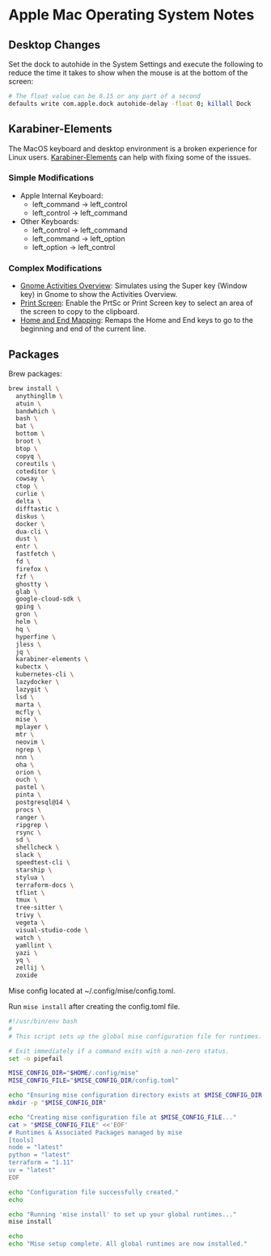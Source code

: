# Apple Mac Operating System Notes

## Desktop Changes

Set the dock to autohide in the System Settings and execute the following to reduce the time it takes to show when the mouse is at the bottom of the screen:

```sh
# The float value can be 0.15 or any part of a second
defaults write com.apple.dock autohide-delay -float 0; killall Dock
```

## Karabiner-Elements

The MacOS keyboard and desktop environment is a broken experience for Linux users. [Karabiner-Elements](https://karabiner-elements.pqrs.org/) can help with fixing some of the issues.

### Simple Modifications

- Apple Internal Keyboard:
  - left_command -> left_control
  - left_control -> left_command
- Other Keyboards:
  - left_control -> left_command
  - left_command -> left_option
  - left_option -> left_control

### Complex Modifications

- [Gnome Activities Overview](gnome-activities-overview.json): Simulates using the Super key (Window key) in Gnome to show the Activities Overview.
- [Print Screen](print-screen.json): Enable the PrtSc or Print Screen key to select an area of the screen to copy to the clipboard.
- [Home and End Mapping](home-and-end.json): Remaps the Home and End keys to go to the beginning and end of the current line.

## Packages

Brew packages:

```bash
brew install \
  anythingllm \
  atuin \
  bandwhich \
  bash \
  bat \
  bottom \
  broot \
  btop \
  copyq \
  coreutils \
  coteditor \
  cowsay \
  ctop \
  curlie \
  delta \
  difftastic \
  diskus \
  docker \
  dua-cli \
  dust \
  entr \
  fastfetch \
  fd \
  firefox \
  fzf \
  ghostty \
  glab \
  google-cloud-sdk \
  gping \
  gron \
  helm \
  hq \
  hyperfine \
  jless \
  jq \
  karabiner-elements \
  kubectx \
  kubernetes-cli \
  lazydocker \
  lazygit \
  lsd \
  marta \
  mcfly \
  mise \
  mplayer \
  mtr \
  neovim \
  ngrep \
  nnn \
  oha \
  orion \
  ouch \
  pastel \
  pinta \
  postgresql@14 \
  procs \
  ranger \
  ripgrep \
  rsync \
  sd \
  shellcheck \
  slack \
  speedtest-cli \
  starship \
  stylua \
  terraform-docs \
  tflint \
  tmux \
  tree-sitter \
  trivy \
  vegeta \
  visual-studio-code \
  watch \
  yamllint \
  yazi \
  yq \
  zellij \
  zoxide
```

Mise config located at ~/.config/mise/config.toml.

Run `mise install` after creating the config.toml file.

```bash
#!/usr/bin/env bash
#
# This script sets up the global mise configuration file for runtimes.

# Exit immediately if a command exits with a non-zero status.
set -o pipefail

MISE_CONFIG_DIR="$HOME/.config/mise"
MISE_CONFIG_FILE="$MISE_CONFIG_DIR/config.toml"

echo "Ensuring mise configuration directory exists at $MISE_CONFIG_DIR..."
mkdir -p "$MISE_CONFIG_DIR"

echo "Creating mise configuration file at $MISE_CONFIG_FILE..."
cat > "$MISE_CONFIG_FILE" <<'EOF'
# Runtimes & Associated Packages managed by mise
[tools]
node = "latest"
python = "latest"
terraform = "1.11"
uv = "latest"
EOF

echo "Configuration file successfully created."
echo

echo "Running 'mise install' to set up your global runtimes..."
mise install

echo
echo "Mise setup complete. All global runtimes are now installed."
```
